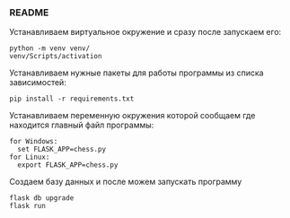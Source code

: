### README ###

Устанавливаем виртуальное окружение и сразу после запускаем его:

```
python -m venv venv/
venv/Scripts/activation
```

Устанавливаем нужные пакеты для работы программы из списка зависимостей:
```
pip install -r requirements.txt
```

Устанавливаем переменную окружения которой сообщаем где находится главный файл программы:
```
for Windows:
  set FLASK_APP=chess.py
for Linux:
  export FLASK_APP=chess.py
```
Создаем базу данных и после можем запускать программу
```
flask db upgrade
flask run
```
